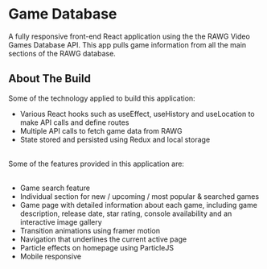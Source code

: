 # Game Database

A fully responsive front-end React application using the the RAWG Video Games Database API. This app pulls game information from all the main sections of the RAWG database.

## About The Build

Some of the technology applied to build this application: <br /> 
- Various React hooks such as useEffect, useHistory and useLocation to make API calls and define routes <br />
- Multiple API calls to fetch game data from RAWG <br /> 
- State stored and persisted using Redux and local storage <br /> 

<br />
Some of the features provided in this application are:
<br /><br />

- Game search feature <br />
- Individual section for new / upcoming / most popular & searched games <br />
- Game page with detailed information about each game, including game description, release date, star rating, console availability and an interactive image gallery <br />
- Transition animations using framer motion <br />
- Navigation that underlines the current active page <br />
- Particle effects on homepage using ParticleJS <br />
- Mobile responsive
